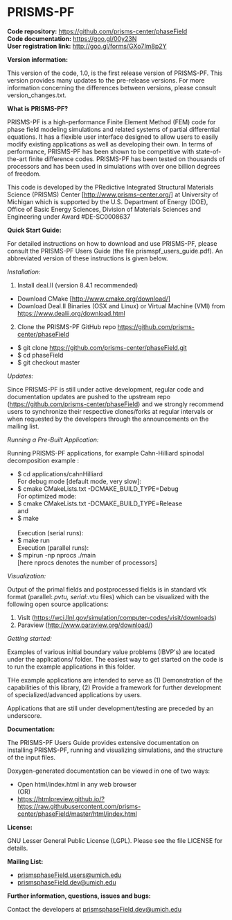 PRISMS-PF
=================
<B>Code repository:</B> https://github.com/prisms-center/phaseField <br>
<B>Code documentation:</B> https://goo.gl/00y23N <br>
<B>User registration link:</B> http://goo.gl/forms/GXo7Im8p2Y

<B>Version information:</B>

This version of the code, 1.0, is the first release version of PRISMS-PF. This version provides many updates to the pre-release versions. For more information concerning the differences between versions, please consult version_changes.txt.   

<B>What is PRISMS-PF?</B>

  PRISMS-PF is a high-performance Finite Element Method (FEM) code for phase field modeling simulations and related systems of partial differential equations. It has a flexible user interface designed to allow users to easily modify existing applications as well as developing their own. In terms of performance, PRISMS-PF has been shown to be competitive with state-of-the-art finite difference codes. PRISMS-PF has been tested on thousands of processors and has been used in simulations with over one billion degrees of freedom.
  
  This code is developed by the PRedictive Integrated Structural
  Materials Science (PRISMS) Center [http://www.prisms-center.org/]
  at University of Michigan which is supported by the U.S. Department 
  of Energy (DOE), Office of Basic Energy Sciences, Division of Materials Sciences 
  and Engineering under Award #DE-SC0008637

<B>Quick Start Guide:</B>

For detailed instructions on how to download and use PRISMS-PF, please consult the PRISMS-PF Users Guide (the file prismspf_users_guide.pdf). An abbreviated version of these instructions is given below.

<I>Installation:</I> 

  1) Install deal.II (version 8.4.1 recommended)<br>
  + Download CMake [http://www.cmake.org/download/] 
  + Download Deal.II Binaries (OSX and Linux) or  Virtual Machine (VMI) from https://www.dealii.org/download.html <br>

  2) Clone the PRISMS-PF GitHub repo https://github.com/prisms-center/phaseField<br>
  + $ git clone https://github.com/prisms-center/phaseField.git <br>
  + $ cd phaseField <br>
  + $ git checkout master <br>
  
<I>Updates:</I> 

Since PRISMS-PF is still under active development,
  regular code and documentation updates are pushed to the upstream
  repo (https://github.com/prisms-center/phaseField) and we strongly
  recommend users to synchronize their respective clones/forks at regular
  intervals or when requested by the developers through the
  announcements on the mailing list. 

<I>Running a Pre-Built Application:</I> 

  Running PRISMS-PF applications, for example Cahn-Hilliard spinodal decomposition example :<br> 
  + $ cd applications/cahnHilliard <br>
  For debug mode [default mode, very slow]: <br>
  + $ cmake CMakeLists.txt -DCMAKE_BUILD_TYPE=Debug <br>
  For optimized mode:<br>
  + $ cmake CMakeLists.txt -DCMAKE_BUILD_TYPE=Release <br>
  and <br>
  + $ make <br><br>
  Execution (serial runs): <br>
  + $ make run <br>
  Execution (parallel runs): <br>
  + $ mpirun -np nprocs ./main <br>
  [here nprocs denotes the number of processors]
  
<I>Visualization:</I> 

  Output of the primal fields and postprocessed fields is in standard vtk 
  format (parallel:*.pvtu, serial:*.vtu files) which can be visualized with the 
  following open source applications:
  1. VisIt (https://wci.llnl.gov/simulation/computer-codes/visit/downloads)
  2. Paraview (http://www.paraview.org/download/)

<I>Getting started:</I>

  Examples of various initial boundary value problems (IBVP's) are located under the 
  applications/ folder. The easiest way to get started on the code is to 
  run the example applications in this folder.

  THe example applications are intended to serve as (1) Demonstration of the
  capabilities of this library, (2) Provide a framework for
  further development of specialized/advanced applications by
  users. 

  Applications that are still under development/testing are preceded by an
  underscore. 

<B>Documentation:</B>

  The PRISMS-PF Users Guide provides extensive documentation on installing PRISMS-PF, running and visualizing simulations, and the structure of the input files.
  
  Doxygen-generated documentation can be viewed in one of two ways: 
  + Open html/index.html in any web browser <br>
  (OR)<br>
  + https://htmlpreview.github.io/?https://raw.githubusercontent.com/prisms-center/phaseField/master/html/index.html
 	
<B>License:</B>

  GNU Lesser General Public License (LGPL). Please see the file
  LICENSE for details.

<B>Mailing List:</B>
  
 + prismsphaseField.users@umich.edu	
 + prismsphaseField.dev@umich.edu  

<B>Further information, questions, issues and bugs:</B>

  Contact the developers at prismsphaseField.dev@umich.edu  




